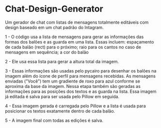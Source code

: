 # Chat-Design-Generator
Um gerador de chat com listas de mensagens totalmente editáveis com design baseado em um chat padrão do Intagram.

1 - O código usa a lista de mensagens para gerar as informações das formas dos balões e as guarda em uma lista. Essas incluem: espaçamento de cada balão (rect) para o próximo; raio para os cantos no caso de mensagens em sequência; a cor do balão

2 - Ele usa essa lista para gerar a altura total da imagem. 

3 - Essas informações são usadas pelo pycairo para desenhar os balões na imagem além do ícone de perfil para mensagens recebidas. As mensagens enviadas ("Você") tem um gradiente de roxo para azul conforme se aproxima da base da imagem. Nessa etapa também são geradas as informações para as posições dos textos e as guarda na lista. Essa imagem já editada é salva para ser usada pelo Pillow em seguida.

4 - Essa imagem gerada é carregada pelo Pillow e a lista é usada para posicionar os textos exatamente dentro de cada balão.

5 - A imagem final com todas as edições é salva.

